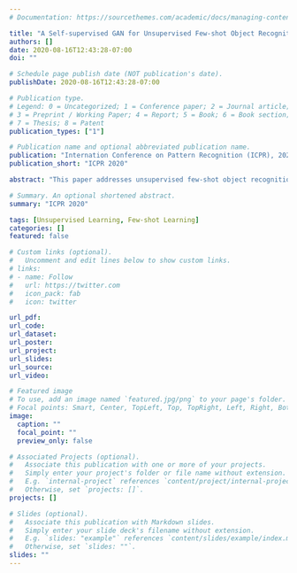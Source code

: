 ```yaml
---
# Documentation: https://sourcethemes.com/academic/docs/managing-content/

title: "A Self-supervised GAN for Unsupervised Few-shot Object Recognition"
authors: []
date: 2020-08-16T12:43:28-07:00
doi: ""

# Schedule page publish date (NOT publication's date).
publishDate: 2020-08-16T12:43:28-07:00

# Publication type.
# Legend: 0 = Uncategorized; 1 = Conference paper; 2 = Journal article;
# 3 = Preprint / Working Paper; 4 = Report; 5 = Book; 6 = Book section;
# 7 = Thesis; 8 = Patent
publication_types: ["1"]

# Publication name and optional abbreviated publication name.
publication: "Internation Conference on Pattern Recognition (ICPR), 2020"
publication_short: "ICPR 2020"

abstract: "This paper addresses unsupervised few-shot object recognition, where all training images are unlabeled, and test images are divided into queries and a few labeled support images per object class of interest. The training and test images do not share object classes.  We extend the vanilla GAN with two loss functions, both aimed at self-supervised learning. The first is a reconstruction loss that enforces the discriminator to reconstruct the probabilistically sampled latent code which has been used for generating the ``fake'' image. The second is a triplet loss that enforces the discriminator to output image encodings that are closer for more similar images. Evaluation, comparisons, and detailed ablation studies are done in the context of few-shot classification. Our approach significantly outperforms the state of the art on the Mini-Imagenet and Tiered-Imagenet datasets."

# Summary. An optional shortened abstract.
summary: "ICPR 2020"

tags: [Unsupervised Learning, Few-shot Learning]
categories: []
featured: false

# Custom links (optional).
#   Uncomment and edit lines below to show custom links.
# links:
# - name: Follow
#   url: https://twitter.com
#   icon_pack: fab
#   icon: twitter

url_pdf:
url_code:
url_dataset:
url_poster:
url_project:
url_slides:
url_source:
url_video:

# Featured image
# To use, add an image named `featured.jpg/png` to your page's folder. 
# Focal points: Smart, Center, TopLeft, Top, TopRight, Left, Right, BottomLeft, Bottom, BottomRight.
image:
  caption: ""
  focal_point: ""
  preview_only: false

# Associated Projects (optional).
#   Associate this publication with one or more of your projects.
#   Simply enter your project's folder or file name without extension.
#   E.g. `internal-project` references `content/project/internal-project/index.md`.
#   Otherwise, set `projects: []`.
projects: []

# Slides (optional).
#   Associate this publication with Markdown slides.
#   Simply enter your slide deck's filename without extension.
#   E.g. `slides: "example"` references `content/slides/example/index.md`.
#   Otherwise, set `slides: ""`.
slides: ""
---
```

